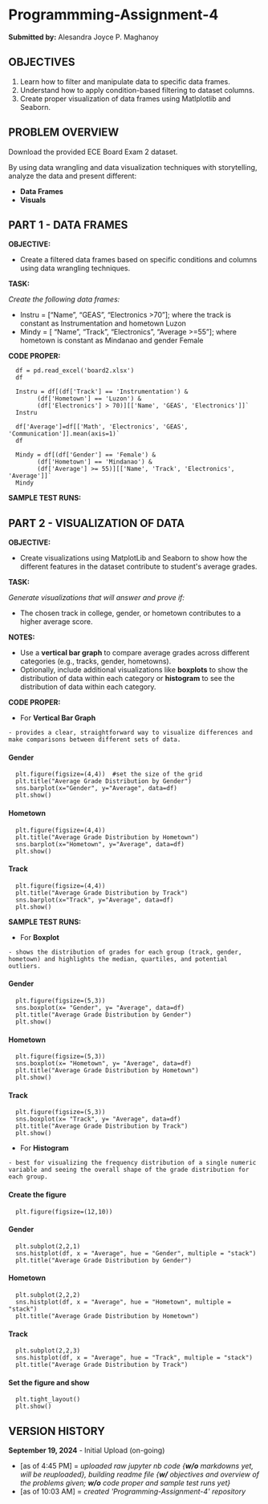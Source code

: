 # Programmming-Assignment-4
**Submitted by:** Alesandra Joyce P. Maghanoy


## OBJECTIVES
1. Learn how to filter and manipulate data to specific data frames.
2. Understand how to apply condition-based filtering to dataset columns.
3. Create proper visualization of data frames using Matlplotlib and Seaborn.


## PROBLEM OVERVIEW

Download the provided ECE Board Exam 2 dataset. 

By using data wrangling and data visualization techniques with storytelling, analyze the data and present different: 
- **Data Frames**
- **Visuals**


## PART 1 - DATA FRAMES

**OBJECTIVE:**
- Create a filtered data frames based on specific conditions and columns using data wrangling techniques.

**TASK:**

*Create the following data frames:*
- Instru = [“Name”, “GEAS”, “Electronics >70”]; where the track is constant as 
Instrumentation and hometown Luzon
- Mindy = [ “Name”, “Track”, “Electronics”, “Average >=55”]; where hometown is 
constant as Mindanao and gender Female

**CODE PROPER:**

      df = pd.read_excel('board2.xlsx')
      df

      Instru = df[(df['Track'] == 'Instrumentation') & 
            (df['Hometown'] == 'Luzon') & 
            (df['Electronics'] > 70)][['Name', 'GEAS', 'Electronics']]`
      Instru

      df['Average']=df[['Math', 'Electronics', 'GEAS', 'Communication']].mean(axis=1)`
      df

      Mindy = df[(df['Gender'] == 'Female') & 
            (df['Hometown'] == 'Mindanao') & 
            (df['Average'] >= 55)][['Name', 'Track', 'Electronics', 'Average']]`
      Mindy

**SAMPLE TEST RUNS:**

## PART 2 - VISUALIZATION OF DATA

**OBJECTIVE:**
- Create visualizations using MatplotLib and Seaborn to show how the different features in the dataset contribute to student's average grades.


**TASK:**

*Generate visualizations that will answer and prove if:*
- The chosen track in college, gender, or hometown contributes to a higher average score.

**NOTES:**
- Use a **vertical bar graph** to compare average grades across different categories (e.g., tracks, gender, hometowns).
- Optionally, include additional visualizations like **boxplots** to show the distribution of data within each category or
**histogram** to see the distribution of data within each category.
  
**CODE PROPER:**

- For **Vertical Bar Graph**

`- provides a clear, straightforward way to visualize differences and make comparisons between different sets of data.`

  #### Gender
      plt.figure(figsize=(4,4))  #set the size of the grid
      plt.title("Average Grade Distribution by Gender")
      sns.barplot(x="Gender", y="Average", data=df)
      plt.show()

   #### Hometown
      plt.figure(figsize=(4,4))
      plt.title("Average Grade Distribution by Hometown")
      sns.barplot(x="Hometown", y="Average", data=df)
      plt.show()

   #### Track
      plt.figure(figsize=(4,4))
      plt.title("Average Grade Distribution by Track")
      sns.barplot(x="Track", y="Average", data=df)
      plt.show()


**SAMPLE TEST RUNS:**
- For **Boxplot**

`- shows the distribution of grades for each group (track, gender, hometown) and highlights the median, quartiles, and potential outliers.`

   #### Gender
      plt.figure(figsize=(5,3))
      sns.boxplot(x= "Gender", y= "Average", data=df)
      plt.title("Average Grade Distribution by Gender")
      plt.show()

   #### Hometown
      plt.figure(figsize=(5,3))
      sns.boxplot(x= "Hometown", y= "Average", data=df)
      plt.title("Average Grade Distribution by Hometown")
      plt.show()
  
   #### Track
      plt.figure(figsize=(5,3))
      sns.boxplot(x= "Track", y= "Average", data=df)
      plt.title("Average Grade Distribution by Track")
      plt.show()


- For **Histogram**

`- best for visualizing the frequency distribution of a single numeric variable and seeing the overall shape of the grade distribution for each group. `

   #### Create the figure
      plt.figure(figsize=(12,10))
  
   #### Gender
      plt.subplot(2,2,1)
      sns.histplot(df, x = "Average", hue = "Gender", multiple = "stack")
      plt.title("Average Grade Distribution by Gender")
      
   #### Hometown
      plt.subplot(2,2,2)
      sns.histplot(df, x = "Average", hue = "Hometown", multiple = "stack")
      plt.title("Average Grade Distribution by Hometown")
      
   #### Track
      plt.subplot(2,2,3)
      sns.histplot(df, x = "Average", hue = "Track", multiple = "stack")
      plt.title("Average Grade Distribution by Track")

   #### Set the figure and show
      plt.tight_layout()
      plt.show()


## VERSION HISTORY
**September 19, 2024** - Initial Upload (on-going) 

- [as of 4:45 PM] = *uploaded raw jupyter nb code {***w/o*** markdowns yet, will be reuploaded}, building readme file {***w/*** objectives and overview of the problems given; ***w/o*** code proper and sample test runs yet}* 
- [as of 10:03 AM] = *created 'Programming-Assignment-4' repository*

